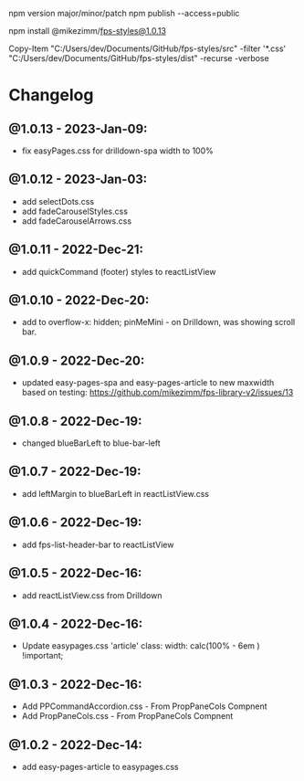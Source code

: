 npm version major/minor/patch
npm publish --access=public

npm install @mikezimm/fps-styles@1.0.13

Copy-Item "C:/Users/dev/Documents/GitHub/fps-styles/src"  -filter '*.css' "C:/Users/dev/Documents/GitHub/fps-styles/dist" -recurse -verbose

# Changelog

## @1.0.13 - 2023-Jan-09:
- fix easyPages.css for drilldown-spa width to 100%

## @1.0.12 - 2023-Jan-03:
- add selectDots.css
- add fadeCarouselStyles.css
- add fadeCarouselArrows.css

## @1.0.11 - 2022-Dec-21:
- add quickCommand (footer) styles to reactListView

## @1.0.10 - 2022-Dec-20:
- add to overflow-x: hidden; pinMeMini - on Drilldown, was showing scroll bar.

## @1.0.9 - 2022-Dec-20:
- updated easy-pages-spa and easy-pages-article to new maxwidth based on testing: https://github.com/mikezimm/fps-library-v2/issues/13

## @1.0.8 - 2022-Dec-19:
- changed blueBarLeft to blue-bar-left

## @1.0.7 - 2022-Dec-19:
- add leftMargin to blueBarLeft in reactListView.css

## @1.0.6 - 2022-Dec-19:
- add fps-list-header-bar to reactListView

## @1.0.5 - 2022-Dec-16:
- add reactListView.css from Drilldown

## @1.0.4 - 2022-Dec-16:
- Update easypages.css   'article' class:  width: calc(100% - 6em ) !important;

## @1.0.3 - 2022-Dec-16:
- Add PPCommandAccordion.css - From PropPaneCols Compnent
- Add PropPaneCols.css - From PropPaneCols Compnent

## @1.0.2 - 2022-Dec-14:
- add easy-pages-article to easypages.css
